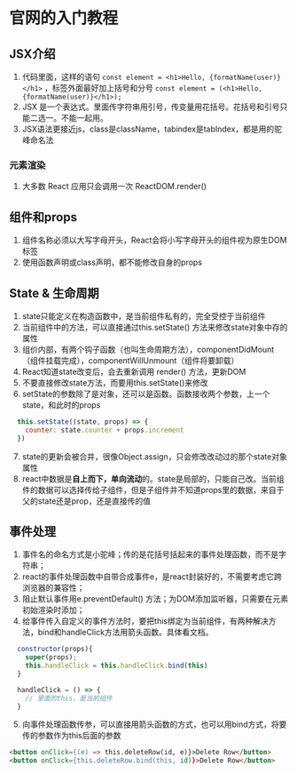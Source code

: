 # 官网的入门教程
## JSX介绍
1. 代码里面，这样的语句 
`const element = <h1>Hello, {formatName(user)}</h1>` ，标签外面最好加上括号和分号 `const element = (<h1>Hello, {formatName(user)}</h1>);`
2. JSX 是一个表达式。里面传字符串用引号，传变量用花括号。花括号和引号只能二选一。不能一起用。
3. JSX语法更接近js，class是className，tabindex是tabIndex，都是用的驼峰命名法

### 元素渲染
1. 大多数 React 应用只会调用一次 ReactDOM.render()

## 组件和props
1. 组件名称必须以大写字母开头，React会将小写字母开头的组件视为原生DOM标签
2. 使用函数声明或class声明，都不能修改自身的props

## State & 生命周期
1. state只能定义在构造函数中，是当前组件私有的，完全受控于当前组件
2. 当前组件中的方法，可以直接通过this.setState() 方法来修改state对象中存的属性
3. 组价内部，有两个钩子函数（也叫生命周期方法），componentDidMount（组件挂载完成），componentWillUnmount（组件将要卸载）
4. React知道state改变后，会去重新调用 render() 方法，更新DOM
5. 不要直接修改state方法，而要用this.setState()来修改
6. setState的参数除了是对象，还可以是函数。函数接收两个参数，上一个state，和此时的props
  ```javascript
    this.setState((state, props) => {
      counter: state.counter + props.increment
    })
  ```
7. state的更新会被合并，很像Object.assign，只会修改改动过的那个state对象属性
8. react中数据是**自上而下，单向流动**的。state是局部的，只能自己改。当前组件的数据可以选择传给子组件，但是子组件并不知道props里的数据，来自于父的state还是prop，还是直接传的值

## 事件处理
1. 事件名的命名方式是小驼峰；传的是花括号括起来的事件处理函数，而不是字符串；
2. react的事件处理函数中自带合成事件e，是react封装好的，不需要考虑它跨浏览器的兼容性；
3. 阻止默认事件用e.preventDefault() 方法；为DOM添加监听器，只需要在元素初始渲染时添加；
4. 给事件传入自定义的事件方法时，要把this绑定为当前组件，有两种解决方法，bind和handleClick方法用箭头函数。具体看文档。
```javascript 
  constructor(props){
    super(props);
    this.handleClick = this.handleClick.bind(this)
  }
```
```javascript
  handleClick = () => {
    // 里面的this，是当前组件
  }
```
5. 向事件处理函数传参，可以直接用箭头函数的方式，也可以用bind方式，将要传的参数作为this后面的参数
```html
<button onClick={(e) => this.deleteRow(id, e)}>Delete Row</button>
<button onClick={this.deleteRow.bind(this, id)}>Delete Row</button>
```
